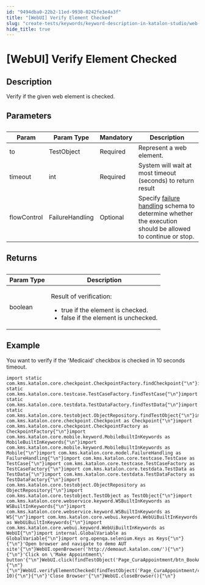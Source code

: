 ```yaml
---
id: "9494dba0-22b2-11ed-9930-0242fe3e4a3f"
title: "[WebUI] Verify Element Checked"
slug: "create-tests/keywords/keyword-description-in-katalon-studio/web-ui-keywords/webui-verify-element-checked"
hide_title: true
---
```


# <a id="id_0" class="anchor_top_offset"/><a id="ariaid-title1" class="anchor_top_offset"/>[WebUI] Verify Element Checked


## <a id="id_0__id_1" class="anchor_top_offset"/>Description

              
<p xmlns="http://www.w3.org/1999/xhtml" className="p">Verify if the given web element is checked.</p> 
      

## <a id="id_0__id_2" class="anchor_top_offset"/>Parameters

              
<table xmlns="http://www.w3.org/1999/xhtml" className="table anchor_top_offset" id="id_0__451dad3f-01ee-4aea-8151-e6d9e2967d58"><caption /><thead className="thead"><tr className><th className="entry anchor_top_offset" id="id_0__451dad3f-01ee-4aea-8151-e6d9e2967d58__entry__1">Param</th><th className="entry anchor_top_offset" id="id_0__451dad3f-01ee-4aea-8151-e6d9e2967d58__entry__2">Param Type</th><th className="entry anchor_top_offset" id="id_0__451dad3f-01ee-4aea-8151-e6d9e2967d58__entry__3">Mandatory</th><th className="entry anchor_top_offset" id="id_0__451dad3f-01ee-4aea-8151-e6d9e2967d58__entry__4">Description</th></tr></thead><tbody className="tbody"><tr className><td className="entry" headers="id_0__451dad3f-01ee-4aea-8151-e6d9e2967d58__entry__1 id_0__451dad3f-01ee-4aea-8151-e6d9e2967d58__entry__2 id_0__451dad3f-01ee-4aea-8151-e6d9e2967d58__entry__3 id_0__451dad3f-01ee-4aea-8151-e6d9e2967d58__entry__4 ">to</td><td className="entry" headers="id_0__451dad3f-01ee-4aea-8151-e6d9e2967d58__entry__1 id_0__451dad3f-01ee-4aea-8151-e6d9e2967d58__entry__2 id_0__451dad3f-01ee-4aea-8151-e6d9e2967d58__entry__3 id_0__451dad3f-01ee-4aea-8151-e6d9e2967d58__entry__4 ">TestObject</td><td className="entry" headers="id_0__451dad3f-01ee-4aea-8151-e6d9e2967d58__entry__1 id_0__451dad3f-01ee-4aea-8151-e6d9e2967d58__entry__2 id_0__451dad3f-01ee-4aea-8151-e6d9e2967d58__entry__3 id_0__451dad3f-01ee-4aea-8151-e6d9e2967d58__entry__4 ">Required</td><td className="entry" headers="id_0__451dad3f-01ee-4aea-8151-e6d9e2967d58__entry__1 id_0__451dad3f-01ee-4aea-8151-e6d9e2967d58__entry__2 id_0__451dad3f-01ee-4aea-8151-e6d9e2967d58__entry__3 id_0__451dad3f-01ee-4aea-8151-e6d9e2967d58__entry__4 ">Represent a web element.</td></tr><tr className><td className="entry" headers="id_0__451dad3f-01ee-4aea-8151-e6d9e2967d58__entry__1 id_0__451dad3f-01ee-4aea-8151-e6d9e2967d58__entry__2 id_0__451dad3f-01ee-4aea-8151-e6d9e2967d58__entry__3 id_0__451dad3f-01ee-4aea-8151-e6d9e2967d58__entry__4 ">timeout</td><td className="entry" headers="id_0__451dad3f-01ee-4aea-8151-e6d9e2967d58__entry__1 id_0__451dad3f-01ee-4aea-8151-e6d9e2967d58__entry__2 id_0__451dad3f-01ee-4aea-8151-e6d9e2967d58__entry__3 id_0__451dad3f-01ee-4aea-8151-e6d9e2967d58__entry__4 ">int</td><td className="entry" headers="id_0__451dad3f-01ee-4aea-8151-e6d9e2967d58__entry__1 id_0__451dad3f-01ee-4aea-8151-e6d9e2967d58__entry__2 id_0__451dad3f-01ee-4aea-8151-e6d9e2967d58__entry__3 id_0__451dad3f-01ee-4aea-8151-e6d9e2967d58__entry__4 ">Required</td><td className="entry" headers="id_0__451dad3f-01ee-4aea-8151-e6d9e2967d58__entry__1 id_0__451dad3f-01ee-4aea-8151-e6d9e2967d58__entry__2 id_0__451dad3f-01ee-4aea-8151-e6d9e2967d58__entry__3 id_0__451dad3f-01ee-4aea-8151-e6d9e2967d58__entry__4 ">System will wait at most timeout (seconds) to return         result</td></tr><tr className><td className="entry" headers="id_0__451dad3f-01ee-4aea-8151-e6d9e2967d58__entry__1 id_0__451dad3f-01ee-4aea-8151-e6d9e2967d58__entry__2 id_0__451dad3f-01ee-4aea-8151-e6d9e2967d58__entry__3 id_0__451dad3f-01ee-4aea-8151-e6d9e2967d58__entry__4 ">flowControl</td><td className="entry" headers="id_0__451dad3f-01ee-4aea-8151-e6d9e2967d58__entry__1 id_0__451dad3f-01ee-4aea-8151-e6d9e2967d58__entry__2 id_0__451dad3f-01ee-4aea-8151-e6d9e2967d58__entry__3 id_0__451dad3f-01ee-4aea-8151-e6d9e2967d58__entry__4 ">FailureHandling</td><td className="entry" headers="id_0__451dad3f-01ee-4aea-8151-e6d9e2967d58__entry__1 id_0__451dad3f-01ee-4aea-8151-e6d9e2967d58__entry__2 id_0__451dad3f-01ee-4aea-8151-e6d9e2967d58__entry__3 id_0__451dad3f-01ee-4aea-8151-e6d9e2967d58__entry__4 ">Optional</td><td className="entry" headers="id_0__451dad3f-01ee-4aea-8151-e6d9e2967d58__entry__1 id_0__451dad3f-01ee-4aea-8151-e6d9e2967d58__entry__2 id_0__451dad3f-01ee-4aea-8151-e6d9e2967d58__entry__3 id_0__451dad3f-01ee-4aea-8151-e6d9e2967d58__entry__4 ">Specify <a className="xref" href="/maintain/configure-failure-handling-settings-in-katalon-studio">failure handling</a> schema to         determine whether the execution should be allowed to continue or         stop.</td></tr></tbody></table> 
      

## <a id="id_0__id_3" class="anchor_top_offset"/>Returns

              
<table xmlns="http://www.w3.org/1999/xhtml" className="table anchor_top_offset" id="id_0__8a7015aa-97ca-4b6a-94ca-cf35e8a73910"><caption /><thead className="thead"><tr className><th className="entry anchor_top_offset" id="id_0__8a7015aa-97ca-4b6a-94ca-cf35e8a73910__entry__1">Param Type</th><th className="entry anchor_top_offset" id="id_0__8a7015aa-97ca-4b6a-94ca-cf35e8a73910__entry__2">Description</th></tr></thead><tbody className="tbody"><tr className><td className="entry" headers="id_0__8a7015aa-97ca-4b6a-94ca-cf35e8a73910__entry__1 id_0__8a7015aa-97ca-4b6a-94ca-cf35e8a73910__entry__2 ">boolean</td><td className="entry" headers="id_0__8a7015aa-97ca-4b6a-94ca-cf35e8a73910__entry__1 id_0__8a7015aa-97ca-4b6a-94ca-cf35e8a73910__entry__2 ">         <p className="p">Result of verification:</p>         <ul className="ul"><li className="li">true if the element is checked.</li><li className="li">false if the element is unchecked.</li></ul>         <p className="p">         </p></td></tr></tbody></table> 
      

## <a id="id_0__id_4" class="anchor_top_offset"/>Example

              
<p xmlns="http://www.w3.org/1999/xhtml" className="p">You want to verify if the 'Medicaid' checkbox is checked in 10   seconds timeout.</p> 
              
<pre xmlns="http://www.w3.org/1999/xhtml" className="pre codeblock"><code>import static com.kms.katalon.core.checkpoint.CheckpointFactory.findCheckpoint{"\n"}import static com.kms.katalon.core.testcase.TestCaseFactory.findTestCase{"\n"}import static com.kms.katalon.core.testdata.TestDataFactory.findTestData{"\n"}import static com.kms.katalon.core.testobject.ObjectRepository.findTestObject{"\n"}import com.kms.katalon.core.checkpoint.Checkpoint as Checkpoint{"\n"}import com.kms.katalon.core.checkpoint.CheckpointFactory as CheckpointFactory{"\n"}import com.kms.katalon.core.mobile.keyword.MobileBuiltInKeywords as MobileBuiltInKeywords{"\n"}import com.kms.katalon.core.mobile.keyword.MobileBuiltInKeywords as Mobile{"\n"}import com.kms.katalon.core.model.FailureHandling as FailureHandling{"\n"}import com.kms.katalon.core.testcase.TestCase as TestCase{"\n"}import com.kms.katalon.core.testcase.TestCaseFactory as TestCaseFactory{"\n"}import com.kms.katalon.core.testdata.TestData as TestData{"\n"}import com.kms.katalon.core.testdata.TestDataFactory as TestDataFactory{"\n"}import com.kms.katalon.core.testobject.ObjectRepository as ObjectRepository{"\n"}import com.kms.katalon.core.testobject.TestObject as TestObject{"\n"}import com.kms.katalon.core.webservice.keyword.WSBuiltInKeywords as WSBuiltInKeywords{"\n"}import com.kms.katalon.core.webservice.keyword.WSBuiltInKeywords as WS{"\n"}import com.kms.katalon.core.webui.keyword.WebUiBuiltInKeywords as WebUiBuiltInKeywords{"\n"}import com.kms.katalon.core.webui.keyword.WebUiBuiltInKeywords as WebUI{"\n"}import internal.GlobalVariable as GlobalVariable{"\n"}import org.openqa.selenium.Keys as Keys{"\n"}{"\n"}'Open browser and navigate to demo AUT site'{"\n"}WebUI.openBrowser('http://demoaut.katalon.com/'){"\n"}{"\n"}'Click on \'Make Appointment\' button'{"\n"}WebUI.click(findTestObject('Page_CuraAppointment/btn_BookAppointment')){"\n"}{"\n"}WebUI.verifyElementChecked(findTestObject('Page_CuraAppointment/chk_Medicaid'), 10){"\n"}{"\n"}'Close Browser'{"\n"}WebUI.closeBrowser(){"\n"}</code></pre> 
            
